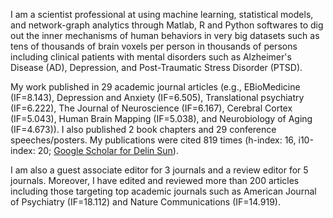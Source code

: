 I am a scientist professional at using machine learning, statistical models, and network-graph analytics through Matlab, R and Python softwares to dig out the inner mechanisms of human behaviors in very big datasets such as tens of thousands of brain voxels per person in thousands of persons including clinical patients with mental disorders such as Alzheimer's Disease (AD), Depression, and Post-Traumatic Stress Disorder (PTSD). 

My work published in 29 academic journal articles (e.g., EBioMedicine (IF=8.143),  Depression and Anxiety (IF=6.505), Translational psychiatry (IF=6.222), The Journal of Neuroscience (IF=6.167), Cerebral Cortex (IF=5.043), Human Brain Mapping (IF=5.038), and Neurobiology of Aging (IF=4.673)). I also published 2 book chapters and 29 conference speeches/posters. My publications were cited 819 times (h-index: 16, i10-index: 20; [Google Scholar for Delin Sun](https://scholar.google.com/citations?user=5LfHq64AAAAJ&hl=en "Google Scholar")). 

I am also a guest associate editor for 3 journals and a review editor for 5 journals. Moreover, I have edited and reviewed more than 200 articles including those targeting top academic journals such as American Journal of Psychiatry (IF=18.112) and Nature Communications (IF=14.919).
